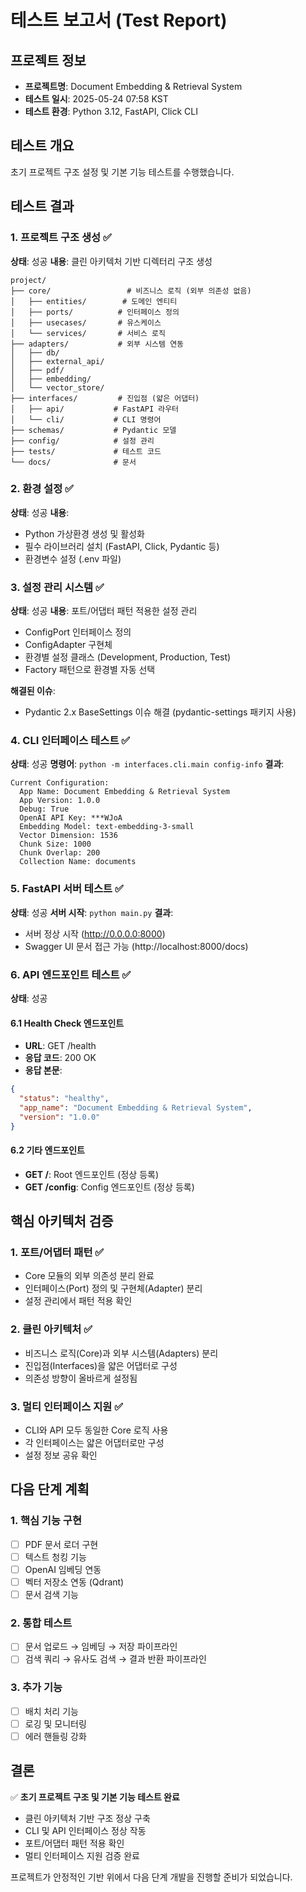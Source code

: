 # 테스트 보고서 (Test Report)

## 프로젝트 정보
- **프로젝트명**: Document Embedding & Retrieval System
- **테스트 일시**: 2025-05-24 07:58 KST
- **테스트 환경**: Python 3.12, FastAPI, Click CLI

## 테스트 개요
초기 프로젝트 구조 설정 및 기본 기능 테스트를 수행했습니다.

## 테스트 결과

### 1. 프로젝트 구조 생성 ✅
**상태**: 성공
**내용**: 클린 아키텍처 기반 디렉터리 구조 생성
```
project/
├── core/                 # 비즈니스 로직 (외부 의존성 없음)
│   ├── entities/        # 도메인 엔티티
│   ├── ports/          # 인터페이스 정의
│   ├── usecases/       # 유스케이스
│   └── services/       # 서비스 로직
├── adapters/           # 외부 시스템 연동
│   ├── db/
│   ├── external_api/
│   ├── pdf/
│   ├── embedding/
│   └── vector_store/
├── interfaces/         # 진입점 (얇은 어댑터)
│   ├── api/           # FastAPI 라우터
│   └── cli/           # CLI 명령어
├── schemas/           # Pydantic 모델
├── config/            # 설정 관리
├── tests/             # 테스트 코드
└── docs/              # 문서
```

### 2. 환경 설정 ✅
**상태**: 성공
**내용**: 
- Python 가상환경 생성 및 활성화
- 필수 라이브러리 설치 (FastAPI, Click, Pydantic 등)
- 환경변수 설정 (.env 파일)

### 3. 설정 관리 시스템 ✅
**상태**: 성공
**내용**: 포트/어댑터 패턴 적용한 설정 관리
- ConfigPort 인터페이스 정의
- ConfigAdapter 구현체
- 환경별 설정 클래스 (Development, Production, Test)
- Factory 패턴으로 환경별 자동 선택

**해결된 이슈**: 
- Pydantic 2.x BaseSettings 이슈 해결 (pydantic-settings 패키지 사용)

### 4. CLI 인터페이스 테스트 ✅
**상태**: 성공
**명령어**: `python -m interfaces.cli.main config-info`
**결과**:
```
Current Configuration:
  App Name: Document Embedding & Retrieval System
  App Version: 1.0.0
  Debug: True
  OpenAI API Key: ***WJoA
  Embedding Model: text-embedding-3-small
  Vector Dimension: 1536
  Chunk Size: 1000
  Chunk Overlap: 200
  Collection Name: documents
```

### 5. FastAPI 서버 테스트 ✅
**상태**: 성공
**서버 시작**: `python main.py`
**결과**: 
- 서버 정상 시작 (http://0.0.0.0:8000)
- Swagger UI 문서 접근 가능 (http://localhost:8000/docs)

### 6. API 엔드포인트 테스트 ✅
**상태**: 성공

#### 6.1 Health Check 엔드포인트
- **URL**: GET /health
- **응답 코드**: 200 OK
- **응답 본문**:
```json
{
  "status": "healthy",
  "app_name": "Document Embedding & Retrieval System",
  "version": "1.0.0"
}
```

#### 6.2 기타 엔드포인트
- **GET /**: Root 엔드포인트 (정상 등록)
- **GET /config**: Config 엔드포인트 (정상 등록)

## 핵심 아키텍처 검증

### 1. 포트/어댑터 패턴 ✅
- Core 모듈의 외부 의존성 분리 완료
- 인터페이스(Port) 정의 및 구현체(Adapter) 분리
- 설정 관리에서 패턴 적용 확인

### 2. 클린 아키텍처 ✅
- 비즈니스 로직(Core)과 외부 시스템(Adapters) 분리
- 진입점(Interfaces)을 얇은 어댑터로 구성
- 의존성 방향이 올바르게 설정됨

### 3. 멀티 인터페이스 지원 ✅
- CLI와 API 모두 동일한 Core 로직 사용
- 각 인터페이스는 얇은 어댑터로만 구성
- 설정 정보 공유 확인

## 다음 단계 계획

### 1. 핵심 기능 구현
- [ ] PDF 문서 로더 구현
- [ ] 텍스트 청킹 기능
- [ ] OpenAI 임베딩 연동
- [ ] 벡터 저장소 연동 (Qdrant)
- [ ] 문서 검색 기능

### 2. 통합 테스트
- [ ] 문서 업로드 → 임베딩 → 저장 파이프라인
- [ ] 검색 쿼리 → 유사도 검색 → 결과 반환 파이프라인

### 3. 추가 기능
- [ ] 배치 처리 기능
- [ ] 로깅 및 모니터링
- [ ] 에러 핸들링 강화

## 결론
✅ **초기 프로젝트 구조 및 기본 기능 테스트 완료**
- 클린 아키텍처 기반 구조 정상 구축
- CLI 및 API 인터페이스 정상 작동
- 포트/어댑터 패턴 적용 확인
- 멀티 인터페이스 지원 검증 완료

프로젝트가 안정적인 기반 위에서 다음 단계 개발을 진행할 준비가 되었습니다.
